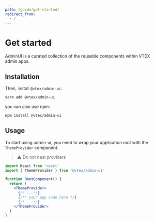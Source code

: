 ```yaml
---
path: /guide/get-started/
redirect_from:
  - /
---
```


# Get started

AdminUI is a curated collection of the reusable components within VTEX admin apps.

## Installation

Then, install `@vtex/admin-ui`:

```sh
yarn add @vtex/admin-ui
```

you can also use npm:

```sh
npm install @vtex/admin-ui
```

## Usage

To start using admin-ui, you need to wrap your application root with the `ThemeProvider` component.

> ⚠️ Do not nest providers

```jsx static
import React from 'react'
import { ThemeProvider } from '@vtex/admin-ui'

function RootComponent() {
  return (
    <ThemeProvider>
      {/* ...*/}
      {/** your app code here */}
      {/* ...*/}
    </ThemeProvider>
  )
}
```
